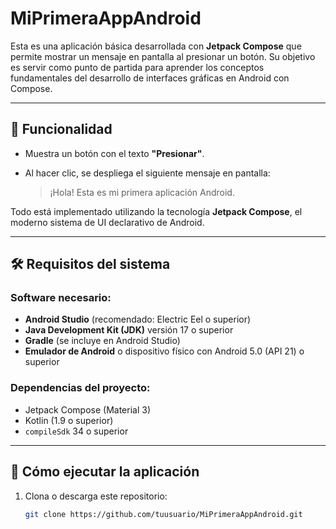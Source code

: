 # MiPrimeraAppAndroid

Esta es una aplicación básica desarrollada con **Jetpack Compose** que permite mostrar un mensaje en pantalla al presionar un botón. Su objetivo es servir como punto de partida para aprender los conceptos fundamentales del desarrollo de interfaces gráficas en Android con Compose.

---

## 📱 Funcionalidad

- Muestra un botón con el texto **"Presionar"**.
- Al hacer clic, se despliega el siguiente mensaje en pantalla:

  > ¡Hola! Esta es mi primera aplicación Android.

Todo está implementado utilizando la tecnología **Jetpack Compose**, el moderno sistema de UI declarativo de Android.

---

## 🛠️ Requisitos del sistema

### Software necesario:
- **Android Studio** (recomendado: Electric Eel o superior)
- **Java Development Kit (JDK)** versión 17 o superior
- **Gradle** (se incluye en Android Studio)
- **Emulador de Android** o dispositivo físico con Android 5.0 (API 21) o superior

### Dependencias del proyecto:
- Jetpack Compose (Material 3)
- Kotlin (1.9 o superior)
- `compileSdk` 34 o superior

---

## 🚀 Cómo ejecutar la aplicación

1. Clona o descarga este repositorio:
   ```bash
   git clone https://github.com/tuusuario/MiPrimeraAppAndroid.git
